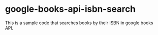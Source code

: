# google-books-api-isbn-search
This is a sample code that searches books by their ISBN in google books API.
